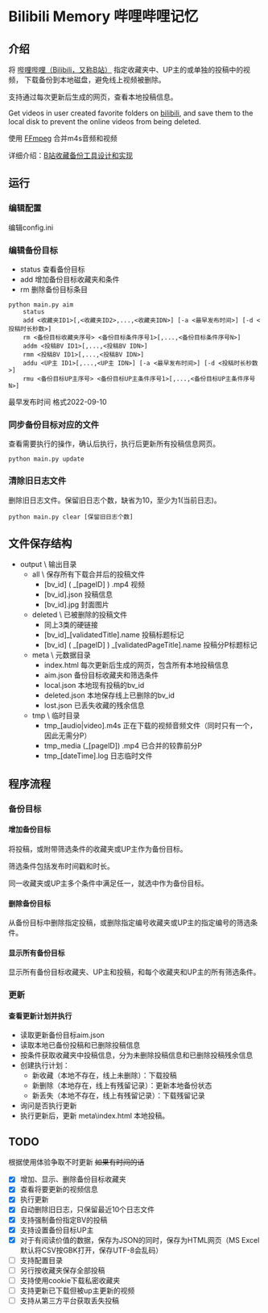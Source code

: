 # Bilibili Memory 哔哩哔哩记忆

## 介绍

将 [哔哩哔哩（Bilibili，又称B站）](https://www.bilibili.com/) 指定收藏夹中、UP主的或单独的投稿中的视频， 下载备份到本地磁盘，避免线上视频被删除。

支持通过每次更新后生成的网页，查看本地投稿信息。

Get videos in user created favorite folders on [bilibili](https://www.bilibili.com/), and save them to the local disk to
prevent the online videos from being deleted.

使用 [FFmpeg](http://ffmpeg.org/) 合并m4s音频和视频

详细介绍：[B站收藏备份工具设计和实现](https://blog.csdn.net/u010834463/article/details/126310063)

## 运行

### 编辑配置

编辑config.ini

### 编辑备份目标

* status 查看备份目标
* add 增加备份目标收藏夹和条件
* rm 删除备份目标条目

```
python main.py aim
    status
    add <收藏夹ID1>[,<收藏夹ID2>,...,<收藏夹IDN>] [-a <最早发布时间>] [-d <投稿时长秒数>]
    rm <备份目标收藏夹序号> <备份目标条件序号1>[,...,<备份目标条件序号N>]
    addm <投稿BV ID1>[,...,<投稿BV IDN>]
    rmm <投稿BV ID1>[,...,<投稿BV IDN>]
    addu <UP主 ID1>[,...,<UP主 IDN>] [-a <最早发布时间>] [-d <投稿时长秒数>]
    rmu <备份目标UP主序号> <备份目标UP主条件序号1>[,...,<备份目标UP主条件序号N>]
```

最早发布时间 格式2022-09-10

### 同步备份目标对应的文件

查看需要执行的操作，确认后执行，执行后更新所有投稿信息网页。

```
python main.py update
```

### 清除旧日志文件

删除旧日志文件。保留旧日志个数，缺省为10，至少为1(当前日志)。

```
python main.py clear [保留旧日志个数]
```

## 文件保存结构

* output \ 输出目录
    * all \ 保存所有下载合并后的投稿文件
        * [bv_id] \( \_[pageID] \) .mp4 视频
        * [bv_id].json 投稿信息
        * [bv_id].jpg 封面图片
    * deleted \ 已被删除的投稿文件
        * 同上3类的硬链接
        * [bv_id]_[validatedTitle].name 投稿标题标记
        * [bv_id] \( \_[pageID] \) \_[validatedPageTitle].name 投稿分P标题标记
    * meta \ 元数据目录
        * index.html 每次更新后生成的网页，包含所有本地投稿信息
        * aim.json 备份目标收藏夹和筛选条件
        * local.json 本地现有投稿的bv_id
        * deleted.json 本地保存线上已删除的bv_id
        * lost.json 已丢失收藏的残余信息
    * tmp \ 临时目录
        * tmp_[audio|video].m4s 正在下载的视频音频文件（同时只有一个，因此无需分P）
        * tmp_media \(_[pageID]\) .mp4 已合并的较靠前分P
        * tmp_[dateTime].log 日志临时文件

## 程序流程

### 备份目标

#### 增加备份目标

将投稿，或附带筛选条件的收藏夹或UP主作为备份目标。

筛选条件包括发布时间戳和时长。

同一收藏夹或UP主多个条件中满足任一，就选中作为备份目标。

#### 删除备份目标

从备份目标中删除指定投稿，或删除指定编号收藏夹或UP主的指定编号的筛选条件。

#### 显示所有备份目标

显示所有备份目标收藏夹、UP主和投稿，和每个收藏夹和UP主的所有筛选条件。

### 更新

#### 查看更新计划并执行

* 读取更新备份目标aim.json
* 读取本地已备份投稿和已删除投稿信息
* 按条件获取收藏夹中投稿信息，分为未删除投稿信息和已删除投稿残余信息
* 创建执行计划：
    * 新收藏（本地不存在，线上未删除）：下载投稿
    * 新删除（本地存在，线上有残留记录）：更新本地备份状态
    * 新丢失（本地不存在，线上有残留记录）：下载残留记录
* 询问是否执行更新
* 执行更新后，更新 meta\index.html 本地投稿。

## TODO

根据使用体验争取不时更新 ~~如果有时间的话~~

- [x] 增加、显示、删除备份目标收藏夹
- [x] 查看将要更新的视频信息
- [x] 执行更新
- [x] 自动删除旧日志，只保留最近10个日志文件
- [x] 支持强制备份指定BV的投稿
- [x] 支持设置备份目标UP主
- [x] 对于有阅读价值的数据，保存为JSON的同时，保存为HTML网页（MS Excel默认将CSV按GBK打开，保存UTF-8会乱码）
- [ ] 支持配置目录
- [ ] 另行按收藏夹保存全部投稿
- [ ] 支持使用cookie下载私密收藏夹
- [ ] 支持更新已下载但被up主更新的视频
- [ ] 支持从第三方平台获取丢失投稿
